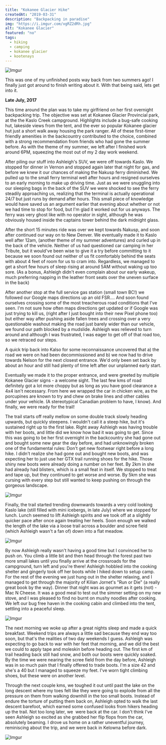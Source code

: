 ```yaml
---
title: "Kokanee Glacier Hike"
createdAt: "2019-03-31"
description: "Backpacking in paradise"
img: "https://i.imgur.com/xgRZ2dRh.jpg"
alt: "Kokanee Glacier"
featured: "no"
tags:
  - hiking
  - camping
  - kokanee glacier
  - kootenays
---
```


![Imgur](https://i.imgur.com/bd0T8Jgh.jpg)

This was one of my unfinished posts way back from two summers ago! I finally just got around to finish writing about it. With that being said, lets get into it.

<b>Late July, 2017</b>

This time around the plan was to take my girlfriend on her first overnight backpacking trip. The objective was set at Kokanee Glacier Provincial park, at the the Kaslo Creek campground. Highlights include a bug-safe cooking hut, lakeside views from the tent, and the ever so popular Kokanee glacier hut just a short walk away housing the park ranger. All of these first-timer friendly amenities in the backcountry contributed to the choice, combined with a strong recommendation from friends who had gone the summer before. As with the theme of my summer, we left after I finished work around 6PM, squeezing the most out of my 2 day work weekend.

After piling our stuff into Ashleigh's SUV, we were off towards Kaslo. We stopped for dinner in Vernon and stopped again later that night for gas, and before we knew it our chances of making the Nakusp ferry diminished. We pulled up to the small ferry terminal well after hours and resigned ourselves to an early morning to make up driving time. Just as we were snuggling into our sleeping bags in the back of the SUV we were shocked to see the ferry steadily approaching us, realizing that the terminal is actually operational 24/7 but just runs by demand after hours. This small piece of knowledge would have saved us an argument earlier that evening about whether or not we had time to stop for food, but I'm glad it worked out for us anyways. The ferry was very ghost like with no operator in sight, although he was obviously housed inside the captains tower behind the dark midnight glass.

After the short 15 minutes ride was over we kept towards Nakusp, and soon after continued our way on to New Denver. We eventually made it to Kaslo well after 12am, (another theme of my summer adventures) and curled up in the back of the vehicle. Neither of us had questioned car camping in her Tribute, but it would've been wise to give it a try before committing to it because we soon found out neither of us fit comfortably behind the seats with about 4 feet of room for us to cram into. Regardless, we managed to get a short few hours of sleep rising at around 5AM without waking up too sore. (As a bonus, Ashleigh didn't even complain about our early wakeup, much preferring napping in the leather front seats over the uneven surface in the back)

After another stop at the full service gas station (small town BC!) we followed our Google maps directions up an old FSR.... And soon found ourselves crossing some of the most treacherous road conditions that I've seen. I'm not sure how often maps directions get updated or if Google was just trying to kill us, (right after I just bought into their new Pixel phone too) but either way after pushing aside fallen trees and crossing over a very questionable washout making the road just barely wider than our vehicle, we found our path blocked by a mudslide. Ashleigh was relieved to turn around and although I was frustrated, I was eager to get off of that road too, so we retraced our steps.

A quick trip back into Kalso for some reconnaissance uncovered that a) the road we were on had been decommissioned and b) we now had to drive towards Nelson for the next closest entrance. We'd only been set back by about an hour and still had plenty of time left after our unplanned early start.

Eventually we made it to the proper entrance, and were greeted by multiple Kokanee Glacier signs - a welcome sight. The last few kms of road definitely got a lot more choppy but as long as you have good clearance a 4x4 isn't necessary. From here we wrapped the car in chicken wire, as the porcupines are known to try and chew on brake lines and other cables under your vehicle. (A stereotypical Canadian problem to have, I know). And finally, we were ready for the trail!

The trail starts off really mellow on some double track slowly heading upwards, but quickly steepens. I wouldn't call it a steep hike, but it's sustained right up to the first lake. Right away Ashleigh was having trouble with her boots, and little did we know how bad it was going to get. Since this was going to be her first overnight in the backcountry she had gone out and bought some new gear the day before, and had unknowingly broken one of the fundamental rules: Don't get new footwear right before a long hike. I didn't realize she had gone out and bought new boots, and was expecting her to just use her GTX trail running shoes for the hike. Those shiny new boots were already doing a number on her feet. By 2km in she had already had blisters, which is a small feat in itself. We stopped to treat and tape up, but they continued to get worse and worse. By 5km she was cursing with every step but still wanted to keep pushing on through the gorgeous landscape. 

![Imgur](https://i.imgur.com/LzImAevh.jpg)

Finally, the trail started trending downwards towards a very cold looking Kaslo lake (still filled with mini icebergs, in late July) where we stopped for lunch. Lunch seemed to lift Ashleigh spirits and we took off at a slightly quicker pace after once again treating her heels. Soon enough we walked the length of the lake via a loose trail across a boulder and scree field (which Ashleigh wasn't a fan of) down into a flat meadow.

![Imgur](https://i.imgur.com/2joLKBNh.jpg)

By now Ashleigh really wasn't having a good time but I convinced her to push on. You climb a little bit and then head through the forest past two more small lakes until you finally arrive at the crossroads for the campground, turn left and you're there! Ashleigh hobbled into the cooking shelter and gingerly took off her boots while I hiked down to setup camp. For the rest of the evening we just hung out in the shelter relaxing, and I managed to get through the majority of Kilian Jornet's "Run or Die" (a really great book by the way). Dinner that night was as gourmet as it gets (not) - Mac N Cheese. It was a good meal to test out the simmer setting on my new stove, and I was pleased to find no burnt on mushy noodles after cooking. We left our bug free haven in the cooking cabin and climbed into the tent, settling into a peaceful sleep.

![Imgur](https://i.imgur.com/dJ64tlIh.jpg)

The next morning we woke up after a great nights sleep and made a quick breakfast. Weekend trips are always a little sad because they end way too soon, but that's the realities of two day weekends I guess. Ashleigh was expecting to go back to war with her feet that morning, and we did the best we could to apply tape and moleskin before heading out. The first km of trail heading back still had snow, and both our boots were quickly soaked. By the time we were nearing the scree field from the day before, Ashleigh was in so much pain that I finally offered to trade boots. I'm a size 42 and she's a 40 but I managed to squeeze my feet. I've worn tight climbing shoes, but these were on another level.

Through the next couple kms, we toughed it out until past the lake on the long descent where my toes felt like they were going to explode from all the pressure on them from walking downhill in the too small boots. Instead of endure the torture of putting them back on, Ashleigh opted to walk the last descent barefoot, which earned some confused looks from hikers heading up the trail. Not too long later, we  were back at the car. I don't think I've seen Ashleigh so excited as she grabbed her flip flops from the car, absolutely beaming. I drove us home on a rather uneventful journey, reminiscing about the trip, and we were back in Kelowna before dark. 

![Imgur](https://i.imgur.com/rc7FRj0h.jpg)
